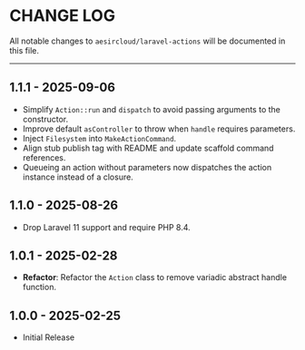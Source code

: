 # CHANGE LOG

All notable changes to `aesircloud/laravel-actions` will be documented in this file.

---

## 1.1.1 - 2025-09-06
- Simplify `Action::run` and `dispatch` to avoid passing arguments to the constructor.
- Improve default `asController` to throw when `handle` requires parameters.
- Inject `Filesystem` into `MakeActionCommand`.
- Align stub publish tag with README and update scaffold command references.
- Queueing an action without parameters now dispatches the action instance instead of a closure.

## 1.1.0 - 2025-08-26
- Drop Laravel 11 support and require PHP 8.4.

## 1.0.1 - 2025-02-28
- **Refactor**: Refactor the `Action` class to remove variadic abstract handle function.

## 1.0.0 - 2025-02-25
- Initial Release
